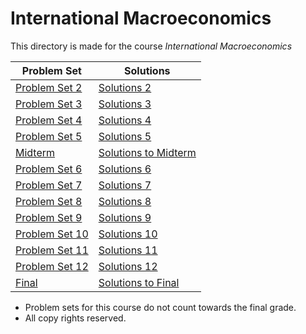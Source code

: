 # International Macroeconomics

This directory is made for the course *International Macroeconomics*

| Problem Set                             | Solutions                                           |
| --------------------------------------- | --------------------------------------------------- |
| [Problem Set 2](PS2/Problemset2.pdf)    | [Solutions 2](PS2/Solution2.pdf)                    |
| [Problem Set 3](PS3/Problemset3.pdf)    | [Solutions 3](PS3/Solution3.pdf)                    |
| [Problem Set 4](PS4/Problemset4.pdf)    | [Solutions 4](PS4/Solution4.pdf)                    |
| [Problem Set 5](PS5/Problemset5.pdf)    | [Solutions 5](PS5/Solution5.pdf)                    |
| [Midterm](Midterm/Midterm.pdf)          | [Solutions to Midterm](Midterm/MidtermSolution.pdf) |
| [Problem Set 6](PS6/Problemset6.pdf)    | [Solutions 6](PS6/Solution6.pdf)                    |
| [Problem Set 7](PS7/Problemset7.pdf)    | [Solutions 7](PS7/Solution7.pdf)                    |
| [Problem Set 8](PS8/Problemset8.pdf)    | [Solutions 8](PS8/Solution8.pdf)                    |
| [Problem Set 9](PS9/Problemset9.pdf)    | [Solutions 9](PS9/Solution9.pdf)                    |
| [Problem Set 10](PS10/Problemset10.pdf) | [Solutions 10](PS10/Solution10.pdf)                 |
| [Problem Set 11](PS11/Problemset11.pdf) | [Solutions 11](PS11/Solution11.pdf)                 |
| [Problem Set 12](PS12/Problemset12.pdf) | [Solutions 12](PS12/Solution12.pdf)                 |
| [Final](Final/Final20.pdf)              | [Solutions to Final](Final/FinalSolution.pdf)       |

* Problem sets for this course do not count towards the final grade.
* All copy rights reserved.

